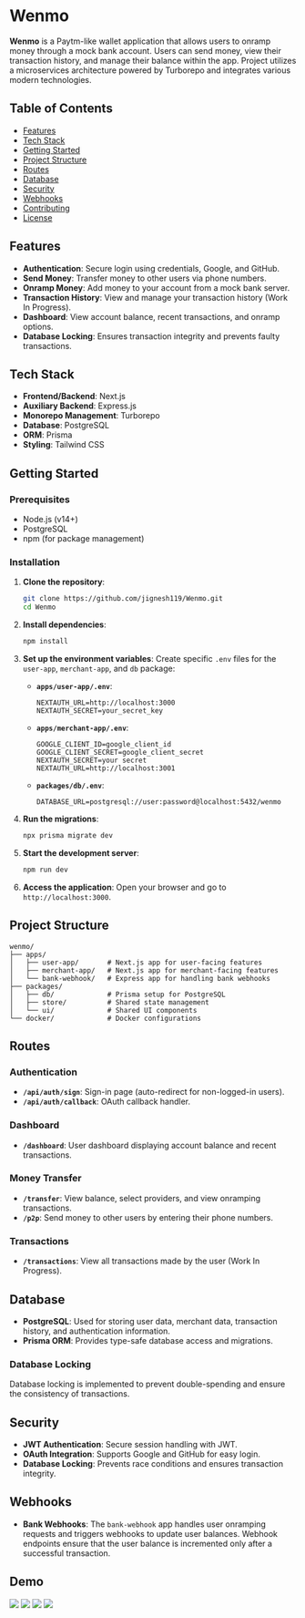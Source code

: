 # Wenmo

**Wenmo** is a Paytm-like wallet application that allows users to onramp money through a mock bank account. Users can send money, view their transaction history, and manage their balance within the app. Project utilizes a microservices architecture powered by Turborepo and integrates various modern technologies.

## Table of Contents

- [Features](#features)
- [Tech Stack](#tech-stack)
- [Getting Started](#getting-started)
- [Project Structure](#project-structure)
- [Routes](#routes)
- [Database](#database)
- [Security](#security)
- [Webhooks](#webhooks)
- [Contributing](#contributing)
- [License](#license)

## Features

- **Authentication**: Secure login using credentials, Google, and GitHub.
- **Send Money**: Transfer money to other users via phone numbers.
- **Onramp Money**: Add money to your account from a mock bank server.
- **Transaction History**: View and manage your transaction history (Work In Progress).
- **Dashboard**: View account balance, recent transactions, and onramp options.
- **Database Locking**: Ensures transaction integrity and prevents faulty transactions.

## Tech Stack

- **Frontend/Backend**: Next.js
- **Auxiliary Backend**: Express.js
- **Monorepo Management**: Turborepo
- **Database**: PostgreSQL
- **ORM**: Prisma
- **Styling**: Tailwind CSS

## Getting Started

### Prerequisites

- Node.js (v14+)
- PostgreSQL
- npm (for package management)

### Installation

1. **Clone the repository**:

   ```bash
   git clone https://github.com/jignesh119/Wenmo.git
   cd Wenmo
   ```

2. **Install dependencies**:

   ```bash
   npm install
   ```

3. **Set up the environment variables**:
   Create specific `.env` files for the `user-app`, `merchant-app`, and `db` package:

   - **`apps/user-app/.env`**:

     ```plaintext
     NEXTAUTH_URL=http://localhost:3000
     NEXTAUTH_SECRET=your_secret_key
     ```

   - **`apps/merchant-app/.env`**:

     ```plaintext
     GOOGLE_CLIENT_ID=google_client_id
     GOOGLE_CLIENT_SECRET=google_client_secret
     NEXTAUTH_SECRET=your secret
     NEXTAUTH_URL=http://localhost:3001
     ```

   - **`packages/db/.env`**:
     ```plaintext
     DATABASE_URL=postgresql://user:password@localhost:5432/wenmo
     ```

4. **Run the migrations**:

   ```bash
   npx prisma migrate dev
   ```

5. **Start the development server**:

   ```bash
   npm run dev
   ```

6. **Access the application**:
   Open your browser and go to `http://localhost:3000`.

## Project Structure

```plaintext
wenmo/
├── apps/
│   ├── user-app/       # Next.js app for user-facing features
│   ├── merchant-app/   # Next.js app for merchant-facing features
│   └── bank-webhook/   # Express app for handling bank webhooks
├── packages/
│   ├── db/             # Prisma setup for PostgreSQL
│   ├── store/          # Shared state management
│   └── ui/             # Shared UI components
└── docker/             # Docker configurations
```

## Routes

### Authentication

- **`/api/auth/sign`**: Sign-in page (auto-redirect for non-logged-in users).
- **`/api/auth/callback`**: OAuth callback handler.

### Dashboard

- **`/dashboard`**: User dashboard displaying account balance and recent transactions.

### Money Transfer

- **`/transfer`**: View balance, select providers, and view onramping transactions.
- **`/p2p`**: Send money to other users by entering their phone numbers.

### Transactions

- **`/transactions`**: View all transactions made by the user (Work In Progress).

## Database

- **PostgreSQL**: Used for storing user data, merchant data, transaction history, and authentication information.
- **Prisma ORM**: Provides type-safe database access and migrations.

### Database Locking

Database locking is implemented to prevent double-spending and ensure the consistency of transactions.

## Security

- **JWT Authentication**: Secure session handling with JWT.
- **OAuth Integration**: Supports Google and GitHub for easy login.
- **Database Locking**: Prevents race conditions and ensures transaction integrity.

## Webhooks

- **Bank Webhooks**: The `bank-webhook` app handles user onramping requests and triggers webhooks to update user balances. Webhook endpoints ensure that the user balance is incremented only after a successful transaction.

## Demo

<img src="wenmo1.png">
<img src="wenmo2.png">
<img src="wenmo3.png">
<img src="wenmo4.png">
